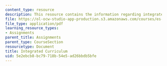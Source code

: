```yaml
---
content_type: resource
description: This resource contains the information regarding integrated curriculum.
file: https://ol-ocw-studio-app-production.s3.amazonaws.com/courses/es-291-learning-seminar-experiments-in-education-spring-2003/5e2ebcb8bc79718b54e5ad26bbdb5bfe_MITES_291S03_7b_lake.pdf
file_type: application/pdf
learning_resource_types:
- Assignments
parent_title: Assignments
parent_type: CourseSection
resourcetype: Document
title: Integrated Curriculum
uid: 5e2ebcb8-bc79-718b-54e5-ad26bbdb5bfe
---
```

